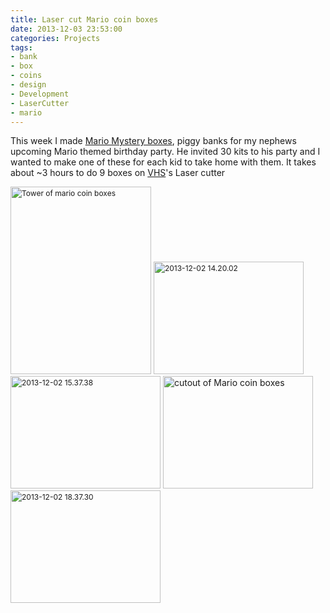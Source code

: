 ```yaml
---
title: Laser cut Mario coin boxes 
date: 2013-12-03 23:53:00
categories: Projects 
tags: 
- bank
- box
- coins
- design
- Development
- LaserCutter
- mario
---
```

This week I made <a href="http://www.mariowiki.com/%3F_Block">Mario Mystery boxes</a>, piggy banks for my nephews upcoming Mario themed birthday party. He invited 30 kits to his party and I wanted to make one of these for each kid to take home with them. It takes about ~3 hours to do 9 boxes on <a href="http://vancouver.hackspace.ca/wp/">VHS</a>'s Laser cutter

<img class="alignnone size-medium wp-image-3525" style="font-size: 12px; line-height: 18px;" alt="Tower of mario coin boxes " src="/public/uploads/2013/12/2013-12-03-22.31.52-225x300.jpg" width="225" height="300" /> <img class="alignnone  wp-image-3529" style="font-size: 12px; line-height: 18px;" alt="2013-12-02 14.20.02" src="/public/uploads/2013/12/2013-12-02-14.20.02-300x225.jpg" width="240" height="180" /> <img class="alignnone  wp-image-3528" style="font-size: 12px; line-height: 18px;" alt="2013-12-02 15.37.38" src="/public/uploads/2013/12/2013-12-02-15.37.38-300x225.jpg" width="240" height="180" /> <a href="/public/uploads/2013/12/2013-12-02-16.59.35.jpg"><img class="alignnone  wp-image-3527" alt="cutout of Mario coin boxes " src="/public/uploads/2013/12/2013-12-02-16.59.35-300x225.jpg" width="240" height="180" /></a>   <img class="alignnone  wp-image-3526" style="font-size: 12px; line-height: 18px;" alt="2013-12-02 18.37.30" src="/public/uploads/2013/12/2013-12-02-18.37.30-300x225.jpg" width="240" height="180" />
